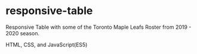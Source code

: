 # responsive-table
Responsive Table with some of the Toronto Maple Leafs Roster from 2019 - 2020 season. 

HTML, CSS, and JavaScript(ES5)
